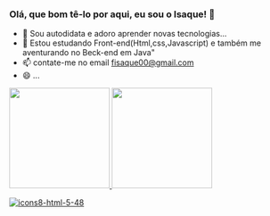 ### Olá, que bom tê-lo por aqui, eu sou o Isaque! 👋


- 🔭 Sou autodidata e adoro aprender novas tecnologias...
- 🌱 Estou estudando Front-end(Html,css,Javascript) e também me aventurando no Beck-end em Java"
- 📫 contate-me no email fisaque00@gmail.com
- 😄  ...


<div>
  <a href="https://beacons.ai/fisaque00">
<img height="180em" src=https://github-readme-stats.vercel.app/api?username=fisaque00&show_icons=true&theme=)>
<img height="180em" src=https://github-readme-stats.vercel.app/api/top-langs/?username=fisaque00&hide=ruby,shell,java)](https://github.com/fisaque00/github-readme-stats)/>
</div>

  
  ![icons8-html-5-48](https://user-images.githubusercontent.com/78705874/134753488-7215da82-6dd2-41d9-b443-4e59f5f52f30.png)

